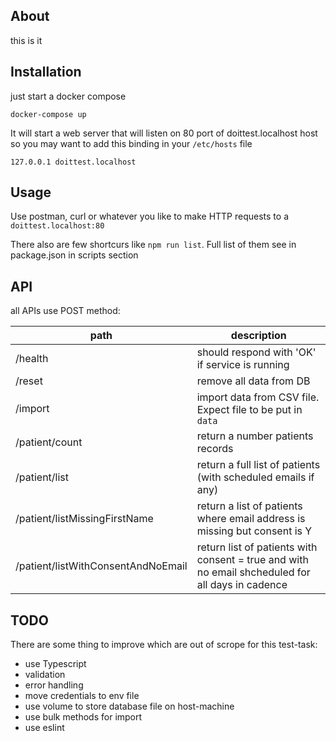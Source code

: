 ## About

this is it

## Installation

just start a docker compose

```
docker-compose up
```

It will start a web server that will listen on 80 port of doittest.localhost host so you may want to add this binding in your `/etc/hosts` file

```
127.0.0.1 doittest.localhost
```

## Usage

Use postman, curl or whatever you like to make HTTP requests to a `doittest.localhost:80`

There also are few shortcurs like `npm run list`. Full list of them see in package.json in scripts section

## API

all APIs use POST method:

path | description
-----|--------
/health | should respond with 'OK' if service is running
/reset | remove all data from DB
/import | import data from CSV file. Expect file to be put in `data`
/patient/count | return a number patients records
/patient/list  | return a full list of patients (with scheduled emails if any)
/patient/listMissingFirstName | return a list of patients where email address is missing but consent is Y
/patient/listWithConsentAndNoEmail | return list of patients with consent = true and with no email shcheduled for all days in cadence


## TODO

There are some thing to improve which are out of scrope for this test-task:

- use Typescript
- validation
- error handling
- move credentials to env file
- use volume to store database file on host-machine
- use bulk methods for import
- use eslint